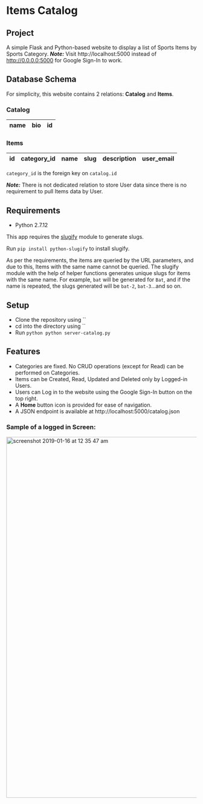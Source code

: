 # Items Catalog
## Project
A simple Flask and Python-based website to display a list of Sports Items by Sports Category.
_**Note:**_ Visit http://localhost:5000 instead of http://0.0.0.0:5000 for Google Sign-In to work.

## Database Schema
For simplicity, this website contains 2 relations: **Catalog** and **Items**.

### Catalog
| name | bio | id |
|------|-----|----|

### Items
| id | category_id | name | slug | description | user_email |
|----|-------------|------|------|-------------|------------|

`category_id` is the foreign key on `catalog.id`

_**Note:**_ There is not dedicated relation to store User data since there is no requirement to pull Items data by User.

## Requirements
- Python 2.7.12

This app requires the [slugify](https://github.com/un33k/python-slugify) module to generate slugs.

Run `pip install python-slugify` to install slugify.

As per the requirements, the items are queried by the URL parameters, and due to this, Items with the same name cannot be queried.
The slugify module with the help of helper functions generates unique slugs for items with the same name.
For example, `bat` will be generated for `Bat`, and if the name is repeated, the slugs generated will be `bat-2`, `bat-3`...and so on.

## Setup
- Clone the repository using ``
- cd into the directory using ``
- Run `python python server-catalog.py`

## Features
- Categories are fixed. No CRUD operations (except for Read) can be performed on Categories.
- Items can be Created, Read, Updated and Deleted only by Logged-in Users.
- Users can Log in to the website using the Google Sign-In button on the top right.
- A **Home** button icon is provided for ease of navigation.
- A JSON endpoint is available at http://localhost:5000/catalog.json

### Sample of a logged in Screen: 
<img width="953" alt="screenshot 2019-01-16 at 12 35 47 am" src="https://user-images.githubusercontent.com/17757960/51435907-74225000-1ca8-11e9-9f5d-17e72deffb4b.png">
